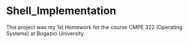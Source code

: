 # Shell_Implementation
This project was my 1st Homework for the course CMPE 322 (Operating Systems) at Bogazici University.
